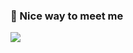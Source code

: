 ### 🤞 Nice way to meet me
<p>
  <a href="mailto:jisanpark.dev@gmail.com" target="_blank"><img src="https://img.shields.io/badge/jisanpark.dev%40gmail-orange?style=flat-square&logo=gmail&logoColor=white&link=jisanpark.dev%40gmail.com"/></a>
</p>
